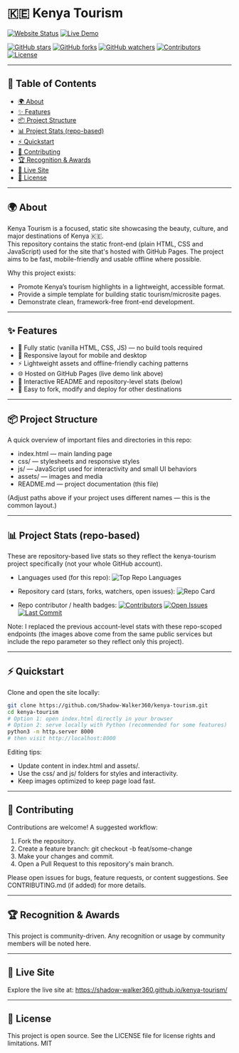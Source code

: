 # 🇰🇪 Kenya Tourism

[![Website Status](https://img.shields.io/website-up-down-green-red/https/shadow-walker360.github.io/kenya-tourism)](https://shadow-walker360.github.io/kenya-tourism/)
[![Live Demo](https://img.shields.io/badge/Visit%20Live%20Site-%F0%9F%9A%80-orange?style=for-the-badge)](https://shadow-walker360.github.io/kenya-tourism/)

[![GitHub stars](https://img.shields.io/github/stars/Shadow-Walker360/kenya-tourism?style=for-the-badge&logo=github&label=Stars)](https://github.com/Shadow-Walker360/kenya-tourism/stargazers)
[![GitHub forks](https://img.shields.io/github/forks/Shadow-Walker360/kenya-tourism?style=for-the-badge&logo=git&label=Forks)](https://github.com/Shadow-Walker360/kenya-tourism/network/members)
[![GitHub watchers](https://img.shields.io/github/watchers/Shadow-Walker360/kenya-tourism?style=for-the-badge&logo=eye&label=Watching)](https://github.com/Shadow-Walker360/kenya-tourism/watchers)
[![Contributors](https://img.shields.io/github/contributors/Shadow-Walker360/kenya-tourism?style=for-the-badge)](https://github.com/Shadow-Walker360/kenya-tourism/graphs/contributors)
[![License](https://img.shields.io/github/license/Shadow-Walker360/kenya-tourism?style=for-the-badge)](LICENSE)

---

## 📖 Table of Contents
- [🌍 About](#-about)  
- [✨ Features](#-features)  
- [📦 Project Structure](#-project-structure)  
- [📊 Project Stats (repo-based)](#-project-stats-repo-based)  
- [⚡ Quickstart](#-quickstart)  
- [🤝 Contributing](#-contributing)  
- [🏆 Recognition & Awards](#-recognition--awards)  
- [🚀 Live Site](#-live-site)  
- [📝 License](#-license)  

---

## 🌍 About
Kenya Tourism is a focused, static site showcasing the beauty, culture, and major destinations of Kenya 🇰🇪.  
This repository contains the static front-end (plain HTML, CSS and JavaScript) used for the site that's hosted with GitHub Pages. The project aims to be fast, mobile-friendly and usable offline where possible.

Why this project exists:
- Promote Kenya’s tourism highlights in a lightweight, accessible format.
- Provide a simple template for building static tourism/microsite pages.
- Demonstrate clean, framework-free front-end development.

---

## ✨ Features
- 🚀 Fully static (vanilla HTML, CSS, JS) — no build tools required  
- 📱 Responsive layout for mobile and desktop  
- ⚡ Lightweight assets and offline-friendly caching patterns  
- 🌐 Hosted on GitHub Pages (live demo link above)  
- 🎨 Interactive README and repository-level stats (below)  
- 💾 Easy to fork, modify and deploy for other destinations

---

## 📦 Project Structure
A quick overview of important files and directories in this repo:
- index.html — main landing page
- css/ — stylesheets and responsive styles
- js/ — JavaScript used for interactivity and small UI behaviors
- assets/ — images and media
- README.md — project documentation (this file)

(Adjust paths above if your project uses different names — this is the common layout.)

---

## 📊 Project Stats (repo-based)
These are repository-based live stats so they reflect the kenya-tourism project specifically (not your whole GitHub account).

- Languages used (for this repo):
  ![Top Repo Languages](https://github-readme-stats.vercel.app/api/top-langs/?username=Shadow-Walker360&repo=kenya-tourism&layout=compact&theme=radical&hide_border=true)

- Repository card (stars, forks, watchers, open issues):
  ![Repo Card](https://github-readme-stats.vercel.app/api/pin/?username=Shadow-Walker360&repo=kenya-tourism&theme=radical&hide_border=true)

- Repo contributor / health badges:
  [![Contributors](https://img.shields.io/github/contributors/Shadow-Walker360/kenya-tourism?style=for-the-badge)](https://github.com/Shadow-Walker360/kenya-tourism/graphs/contributors)
  [![Open Issues](https://img.shields.io/github/issues/Shadow-Walker360/kenya-tourism?style=for-the-badge)](https://github.com/Shadow-Walker360/kenya-tourism/issues)
  [![Last Commit](https://img.shields.io/github/last-commit/Shadow-Walker360/kenya-tourism?style=for-the-badge)](https://github.com/Shadow-Walker360/kenya-tourism/commits)

Note: I replaced the previous account-level stats with these repo-scoped endpoints (the images above come from the same public services but include the repo parameter so they reflect only this project).

---

## ⚡ Quickstart
Clone and open the site locally:

```bash
git clone https://github.com/Shadow-Walker360/kenya-tourism.git
cd kenya-tourism
# Option 1: open index.html directly in your browser
# Option 2: serve locally with Python (recommended for some features)
python3 -m http.server 8000
# then visit http://localhost:8000
```

Editing tips:
- Update content in index.html and assets/.
- Use the css/ and js/ folders for styles and interactivity.
- Keep images optimized to keep page load fast.

---

## 🤝 Contributing
Contributions are welcome! A suggested workflow:
1. Fork the repository.
2. Create a feature branch: git checkout -b feat/some-change
3. Make your changes and commit.
4. Open a Pull Request to this repository's main branch.

Please open issues for bugs, feature requests, or content suggestions. See CONTRIBUTING.md (if added) for more details.

---

## 🏆 Recognition & Awards
This project is community-driven. Any recognition or usage by community members will be noted here.

---

## 🚀 Live Site
Explore the live site at:
https://shadow-walker360.github.io/kenya-tourism/

---

## 📝 License
This project is open source. See the LICENSE file for license rights and limitations.
MIT

